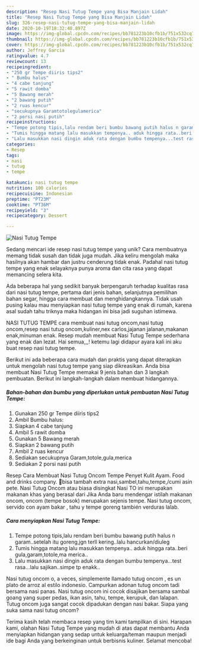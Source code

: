 ```yaml
---
description: "Resep Nasi Tutug Tempe yang Bisa Manjain Lidah"
title: "Resep Nasi Tutug Tempe yang Bisa Manjain Lidah"
slug: 326-resep-nasi-tutug-tempe-yang-bisa-manjain-lidah
date: 2020-10-19T18:32:48.897Z
image: https://img-global.cpcdn.com/recipes/bb781223b10cfb1b/751x532cq70/nasi-tutug-tempe-foto-resep-utama.jpg
thumbnail: https://img-global.cpcdn.com/recipes/bb781223b10cfb1b/751x532cq70/nasi-tutug-tempe-foto-resep-utama.jpg
cover: https://img-global.cpcdn.com/recipes/bb781223b10cfb1b/751x532cq70/nasi-tutug-tempe-foto-resep-utama.jpg
author: Jeffrey Garcia
ratingvalue: 4.7
reviewcount: 13
recipeingredient:
- "250 gr Tempe diiris tips2"
- " Bumbu halus"
- "4 cabe tanjung"
- "5 rawit domba"
- "5 Bawang merah"
- "2 bawang putih"
- "2 ruas kencur"
- "secukupnya Garamtotolegulamerica"
- "2 porsi nasi putih"
recipeinstructions:
- "Tempe potong tipis,lalu rendam beri bumbu bawang putih halus n garam..setelah itu goreng,jgn terll kering..lalu hancurkan/diuleg"
- "Tumis hingga matang lalu masukkan tempenya.. aduk hingga rata..beri gula,garam,totole,ma merica.."
- "Lalu masukkan nasi dingin aduk rata dengan bumbu tempenya...test rasa...lalu sajikan..simpe tp enakk.."
categories:
- Resep
tags:
- nasi
- tutug
- tempe

katakunci: nasi tutug tempe 
nutrition: 100 calories
recipecuisine: Indonesian
preptime: "PT23M"
cooktime: "PT36M"
recipeyield: "3"
recipecategory: Dessert

---
```



![Nasi Tutug Tempe](https://img-global.cpcdn.com/recipes/bb781223b10cfb1b/751x532cq70/nasi-tutug-tempe-foto-resep-utama.jpg)

Sedang mencari ide resep nasi tutug tempe yang unik? Cara membuatnya memang tidak susah dan tidak juga mudah. Jika keliru mengolah maka hasilnya akan hambar dan justru cenderung tidak enak. Padahal nasi tutug tempe yang enak selayaknya punya aroma dan cita rasa yang dapat memancing selera kita.

Ada beberapa hal yang sedikit banyak berpengaruh terhadap kualitas rasa dari nasi tutug tempe, pertama dari jenis bahan, selanjutnya pemilihan bahan segar, hingga cara membuat dan menghidangkannya. Tidak usah pusing kalau mau menyiapkan nasi tutug tempe yang enak di rumah, karena asal sudah tahu triknya maka hidangan ini bisa jadi suguhan istimewa.

NASI TUTUG TEMPE cara membuat nasi tutug oncom,nasi tutug oncom,resep nasi tutug oncom,kuliner,nex carlos,jajanan jalanan,makanan enak,minuman enak. Resep mudah membuat Nasi Tutug Tempe sederhana yang enak dan lezat. Hai semua,,,! ketemu lagi didapur ayara kali ini aku buat resep nasi tutug tempe.


Berikut ini ada beberapa cara mudah dan praktis yang dapat diterapkan untuk mengolah nasi tutug tempe yang siap dikreasikan. Anda bisa membuat Nasi Tutug Tempe memakai 9 jenis bahan dan 3 langkah pembuatan. Berikut ini langkah-langkah dalam membuat hidangannya.

<!--inarticleads1-->

##### Bahan-bahan dan bumbu yang diperlukan untuk pembuatan Nasi Tutug Tempe:

1. Gunakan 250 gr Tempe diiris tips2
1. Ambil  Bumbu halus:
1. Siapkan 4 cabe tanjung
1. Ambil 5 rawit domba
1. Gunakan 5 Bawang merah
1. Siapkan 2 bawang putih
1. Ambil 2 ruas kencur
1. Sediakan secukupnya Garam,totole,gula,merica
1. Sediakan 2 porsi nasi putih


Resep Cara Membuat Nasi Tutug Oncom Tempe Penyet Kulit Ayam. Food and drinks company. 💬bisa tambah extra nasi,sambel,tahu,tempe,/cumi asin pete. Nasi Tutug Oncom atau biasa disingkat Nasi TO ini merupakan makanan khas yang berasal dari Jika Anda baru mendengar istilah makanan oncom, oncom (tempe bosok) merupakan sejenis tempe. Nasi tutug oncom, servido con ayam bakar , tahu y tempe goreng también verduras lalab. 

<!--inarticleads2-->

##### Cara menyiapkan Nasi Tutug Tempe:

1. Tempe potong tipis,lalu rendam beri bumbu bawang putih halus n garam..setelah itu goreng,jgn terll kering..lalu hancurkan/diuleg
1. Tumis hingga matang lalu masukkan tempenya.. aduk hingga rata..beri gula,garam,totole,ma merica..
1. Lalu masukkan nasi dingin aduk rata dengan bumbu tempenya...test rasa...lalu sajikan..simpe tp enakk..


Nasi tutug oncom o, a veces, simplemente llamado tutug oncom , es un plato de arroz al estilo indonesio. Campurkan adonan tutug oncom tadi bersama nasi panas. Nasi tutug oncom ini cocok disajikan bersama sambal goang yang super pedas, ikan asin, tahu, tempe, kerupuk, dan lalapan. Tutug oncom juga sangat cocok dipadukan dengan nasi bakar. Siapa yang suka sama nasi tutug oncom? 

Terima kasih telah membaca resep yang tim kami tampilkan di sini. Harapan kami, olahan Nasi Tutug Tempe yang mudah di atas dapat membantu Anda menyiapkan hidangan yang sedap untuk keluarga/teman maupun menjadi ide bagi Anda yang berkeinginan untuk berbisnis kuliner. Selamat mencoba!
